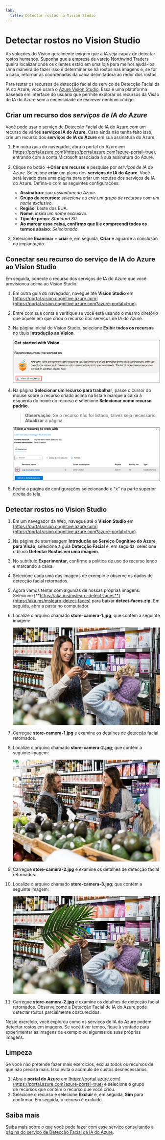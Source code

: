 ```yaml
---
lab:
  title: Detectar rostos no Vision Studio
---
```


# Detectar rostos no Vision Studio

As soluções do Vision geralmente exigem que a IA seja capaz de detectar rostos humanos. Suponha que a empresa de varejo Northwind Traders queira localizar onde os clientes estão em uma loja para melhor ajudá-los. Uma maneira de fazer isso é determinar se há rostos nas imagens e, se for o caso, retornar as coordenadas da caixa delimitadora ao redor dos rostos.

Para testar os recursos de detecção facial do serviço de Detecção Facial da IA do Azure, você usará o [Azure Vision Studio](https://portal.vision.cognitive.azure.com/). Essa é uma plataforma baseada em interface do usuário que permite explorar os recursos da Visão de IA do Azure sem a necessidade de escrever nenhum código.

## Criar um recurso dos *serviços de IA do Azure*

Você pode usar o serviço de Detecção Facial de IA do Azure com um recurso de vários **serviços IA do Azure**. Caso ainda não tenha feito isso, crie um recurso dos **serviços de IA do Azure** em sua assinatura do Azure.

1. Em outra guia do navegador, abra o portal do Azure em [https://portal.azure.com](https://portal.azure.com?azure-portal=true), entrando com a conta Microsoft associada à sua assinatura do Azure.

1. Clique no botão **&#65291;Criar um recurso** e pesquise por *serviços de IA do Azure*. Selecione **criar** um plano dos **serviços de IA do Azure**. Você será levado para uma página para criar um recurso dos serviços de IA do Azure. Defina-o com as seguintes configurações:
    - **Assinatura**: *sua assinatura do Azure*.
    - **Grupo de recursos**: *selecione ou crie um grupo de recursos com um nome exclusivo*.
    - **Região**: Leste dos EUA.
    - **Nome**: *insira um nome exclusivo*.
    - **Tipo de preço**: *Standard S0.*
    - **Ao marcar essa caixa, confirmo que li e compreendi todos os termos abaixo**: *Selecionado*.

1. Selecione **Examinar + criar** e, em seguida, **Criar** e aguarde a conclusão da implantação.

## Conectar seu recurso do serviço de IA do Azure ao Vision Studio

Em seguida, conecte o recurso dos serviços de IA do Azure que você provisionou acima ao Vision Studio.

1. Em outra guia do navegador, navegue até **Vision Studio** em [https://portal.vision.cognitive.azure.com](https://portal.vision.cognitive.azure.com?azure-portal=true).

1. Entre com sua conta e verifique se você está usando o mesmo diretório que aquele em que criou o recurso dos serviços de IA do Azure.

1. Na página inicial do Vision Studio, selecione **Exibir todos os recursos** no título **Introdução ao Vision**.

    ![O link Exibir todos os recursos é realçado em Introdução à Visão no Vision Studio.](./media/analyze-images-vision/vision-resources.png)

1. Na página **Selecionar um recurso para trabalhar**, passe o cursor do mouse sobre o recurso criado acima na lista e marque a caixa à esquerda do nome do recurso e selecione **Selecionar como recurso padrão**.

    > **Observação**: Se o recurso não foi listado, talvez seja necessário **Atualizar** a página.

    ![A caixa de diálogo Selecionar um recurso para trabalhar é exibida com o recurso dos Serviços Cognitivos cog-ms-learn-vision-SUFFIX realçado e verificado. O botão Selecionar como recurso padrão está realçado.](./media/analyze-images-vision/default-resource.png)

1. Feche a página de configurações selecionando o "x" na parte superior direita da tela.

## Detectar rostos no Vision Studio 

1. Em um navegador da Web, navegue até o **Vision Studio** em [https://portal.vision.cognitive.azure.com](https://portal.vision.cognitive.azure.com?azure-portal=true).

1. Na página de aterrissagem **Introdução ao Serviço Cognitivo do Azure para Visão**, selecione a guia **Detecção Facial** e, em seguida, selecione o bloco **Detectar Rostos em uma imagem**.

1. No subtítulo **Experimentar**, confirme a política de uso do recurso lendo e marcando a caixa.  

1. Selecione cada uma das imagens de exemplo e observe os dados de detecção facial retornados.

1. Agora vamos tentar com algumas de nossas próprias imagens. Selecione [**https://aka.ms/mslearn-detect-faces**](https://aka.ms/mslearn-detect-faces) para baixar **detect-faces.zip.** Em seguida, abra a pasta no computador.

1. Localize o arquivo chamado **store-camera-1.jpg**; que contém a seguinte imagem:

    ![Uma imagem de pessoas em uma loja.](./media/create-face-solutions/store-camera-1.jpg)

1. Carregue **store-camera-1.jpg** e examine os detalhes de detecção facial retornados.

1. Localize o arquivo chamado **store-camera-2.jpg**; que contém a seguinte imagem:

    ![Uma imagem de mais pessoas em uma loja.](./media/create-face-solutions/store-camera-2.jpg)

1. Carregue **store-camera-2.jpg** e examine os detalhes de detecção facial retornados.

1. Localize o arquivo chamado **store-camera-3.jpg**; que contém a seguinte imagem:

    ![Uma imagem de pessoas em uma loja com uma planta ocultando um rosto.](./media/create-face-solutions/store-camera-3.jpg)

1. Carregue **store-camera-2.jpg** e examine os detalhes de detecção facial retornados. Observe como a Detecção Facial de IA do Azure pode detectar rostos parcialmente obscurecidos. 

Neste exercício, você explorou como os serviços de IA do Azure podem detectar rostos em imagens. Se você tiver tempo, fique à vontade para experimentar as imagens de exemplo ou algumas de suas próprias imagens.

## Limpeza

Se você não pretende fazer mais exercícios, exclua todos os recursos de que não precisa mais. Isso evita o acúmulo de custos desnecessários.

1. Abra o **portal do Azure** em [https://portal.azure.com](https://portal.azure.com?azure-portal=true) e selecione o grupo de recursos que contém o recurso que você criou.
1. Selecione o recurso e selecione **Excluir** e, em seguida, **Sim** para confirmar. Em seguida, o recurso é excluído.

## Saiba mais

Saiba mais sobre o que você pode fazer com esse serviço consultando a [página do serviço de Detecção Facial da IA do Azure](https://learn.microsoft.com/azure/ai-services/computer-vision/overview-identity).
